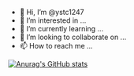 - 👋 Hi, I’m @ystc1247
- 👀 I’m interested in ...
- 🌱 I’m currently learning ...
- 💞️ I’m looking to collaborate on ...
- 📫 How to reach me ...

<!---
ystc1247/ystc1247 is a ✨ special ✨ repository because its `README.md` (this file) appears on your GitHub profile.
You can click the Preview link to take a look at your changes.
--->
[![Anurag's GitHub stats](vercel-flax-six.vercel.app/api?username=ysbc1247)](https://github.com/anuraghazra/github-readme-stats)

